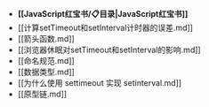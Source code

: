 - **[[JavaScript红宝书/📋目录|JavaScript红宝书]]**
- [[计算setTimeout和setInterval计时器的误差.md]]
- [[箭头函数.md]]
- [[浏览器休眠对setTimeout和setInterval的影响.md]]
- [[命名规范.md]]
- [[数据类型.md]]
- [[为什么使用 settimeout 实现 setinterval.md]]
- [[原型链.md]]
